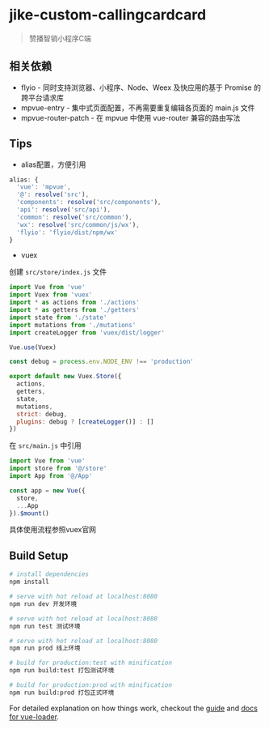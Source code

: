 # jike-custom-callingcardcard

> 赞播智销小程序C端


## 相关依赖

* flyio - 同时支持浏览器、小程序、Node、Weex 及快应用的基于 Promise 的跨平台请求库
* mpvue-entry - 集中式页面配置，不再需要重复编辑各页面的 main.js 文件
* mpvue-router-patch - 在 mpvue 中使用 vue-router 兼容的路由写法

## Tips

* alias配置，方便引用

``` js
alias: {
  'vue': 'mpvue',
  '@': resolve('src'),
  'components': resolve('src/components'),
  'api': resolve('src/api'),
  'common': resolve('src/common'),
  'wx': resolve('src/common/js/wx'),
  'flyio': 'flyio/dist/npm/wx'
}
```

* vuex

创建 `src/store/index.js` 文件

``` js
import Vue from 'vue'
import Vuex from 'vuex'
import * as actions from './actions'
import * as getters from './getters'
import state from './state'
import mutations from './mutations'
import createLogger from 'vuex/dist/logger'

Vue.use(Vuex)

const debug = process.env.NODE_ENV !== 'production'

export default new Vuex.Store({
  actions,
  getters,
  state,
  mutations,
  strict: debug,
  plugins: debug ? [createLogger()] : []
})
```

在 `src/main.js` 中引用

``` js
import Vue from 'vue'
import store from '@/store'
import App from '@/App'

const app = new Vue({
  store,
  ...App
}).$mount()
```

具体使用流程参照vuex官网



## Build Setup

``` bash
# install dependencies
npm install

# serve with hot reload at localhost:8080
npm run dev 开发环境

# serve with hot reload at localhost:8080
npm run test 测试环境

# serve with hot reload at localhost:8080
npm run prod 线上环境

# build for production:test with minification
npm run build:test 打包测试环境

# build for production:prod with minification
npm run build:prod 打包正式环境


```

For detailed explanation on how things work, checkout the [guide](http://vuejs-templates.github.io/webpack/) and [docs for vue-loader](http://vuejs.github.io/vue-loader).
